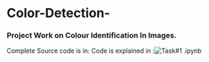 # Color-Detection-
### Project Work on Colour Identification In Images.
Complete Source code is in: 
Code is explained in :![Task#1 .ipynb](https://github.com/SNEHA-NANDAKUMAR19/Color-Detection-/blob/00dddd82c0409e5286a16c31884eb368738ac12f/Task%231%20.ipynb)
